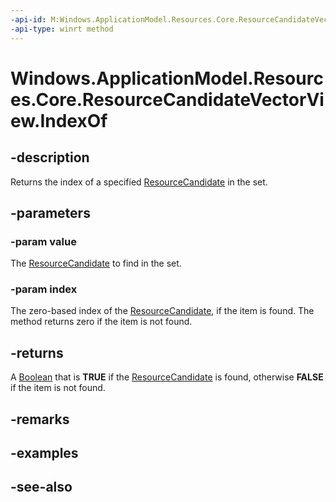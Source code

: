 ```yaml
---
-api-id: M:Windows.ApplicationModel.Resources.Core.ResourceCandidateVectorView.IndexOf(Windows.ApplicationModel.Resources.Core.ResourceCandidate,System.UInt32@)
-api-type: winrt method
---
```


<!-- Method syntax
public bool IndexOf(Windows.ApplicationModel.Resources.Core.ResourceCandidate value, System.UInt32 index)
-->

# Windows.ApplicationModel.Resources.Core.ResourceCandidateVectorView.IndexOf

## -description
Returns the index of a specified [ResourceCandidate](resourcecandidate.md) in the set.

## -parameters
### -param value
The [ResourceCandidate](resourcecandidate.md) to find in the set.

### -param index
The zero-based index of the [ResourceCandidate](resourcecandidate.md), if the item is found. The method returns zero if the item is not found.

## -returns
A [Boolean](https://docs.microsoft.com/dotnet/api/system.boolean?redirectedfrom=MSDN) that is **TRUE** if the [ResourceCandidate](resourcecandidate.md) is found, otherwise **FALSE** if the item is not found.

## -remarks

## -examples

## -see-also

